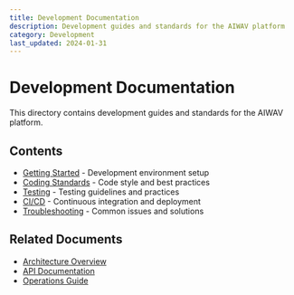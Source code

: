 ```yaml
---
title: Development Documentation
description: Development guides and standards for the AIWAV platform
category: Development
last_updated: 2024-01-31
---
```


# Development Documentation

This directory contains development guides and standards for the AIWAV platform.

## Contents
- [Getting Started](./getting-started.md) - Development environment setup
- [Coding Standards](./coding-standards.md) - Code style and best practices
- [Testing](./testing.md) - Testing guidelines and practices
- [CI/CD](./cicd.md) - Continuous integration and deployment
- [Troubleshooting](./troubleshooting.md) - Common issues and solutions

## Related Documents
- [Architecture Overview](../architecture/overview.md)
- [API Documentation](../api/README.md)
- [Operations Guide](../operations/README.md) 